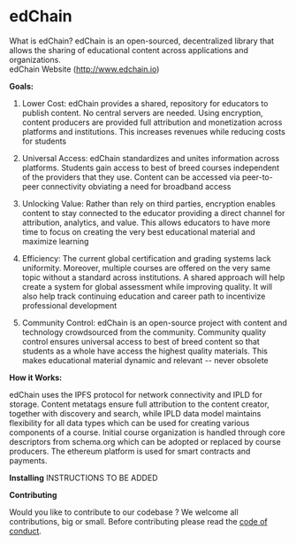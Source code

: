# edChain
What is edChain?
edChain is an open-sourced, decentralized library that allows the sharing of educational content across applications and organizations.  
edChain Website (http://www.edchain.io)

**Goals:**
1. Lower Cost: edChain provides a shared, repository for educators to publish content.  No central servers are needed.  Using encryption, content producers are provided full attribution  and monetization across platforms and institutions.  This increases revenues while reducing costs for students

2. Universal Access: edChain standardizes and unites information across platforms.  Students gain access to best of breed courses independent of the providers that they use. Content can be accessed via peer-to-peer connectivity obviating a need for broadband access

3. Unlocking Value: Rather than rely on third parties, encryption enables content to stay connected to the educator providing a direct channel for attribution, analytics, and value.  This allows educators to have more time to focus on creating the very best educational material and maximize learning

4. Efficiency: The current global certification and grading systems lack uniformity.  Moreover, multiple courses are offered on the very same topic without a standard across institutions.  A shared approach will help create a system for global assessment while improving quality.  It will also help track continuing education and career path to incentivize professional development  

5. Community Control: edChain is an open-source project with content and technology crowdsourced from the community.  Community quality control ensures universal access to best of breed content so that students as a whole have access the highest quality materials. This makes educational material dynamic and relevant -- never obsolete


**How it Works:**

edChain uses the IPFS protocol for network connectivity and IPLD for storage. Content metatags ensure full attribution to the content creator, together with discovery and search, while IPLD data model maintains flexibility for all data types which can be used for creating various components of a course. Initial course organization is handled through core descriptors from schema.org which can be adopted or replaced by course producers. The ethereum platform is used for smart contracts and payments.

**Installing**
INSTRUCTIONS TO BE ADDED

**Contributing**

Would you like to contribute to our codebase ? We welcome all contributions, big or small. Before contributing please read the [code of conduct](CODE_OF_CONDUCT.md). 


